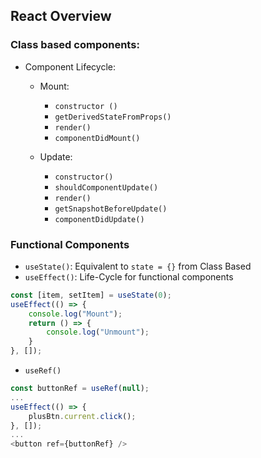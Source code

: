 ## React Overview

### Class based components: 

- Component Lifecycle: 
    - Mount: 
        - `constructor ()`
        - `getDerivedStateFromProps()`
        - `render()`
        - `componentDidMount()`

    - Update: 
        - `constructor()`
        - `shouldComponentUpdate()`
        - `render()`
        - `getSnapshotBeforeUpdate()`
        - `componentDidUpdate()`

### Functional Components

- `useState()`: Equivalent to `state = {}` from Class Based
- `useEffect()`: Life-Cycle for functional components
```javascript
const [item, setItem] = useState(0); 
useEffect(() => {
    console.log("Mount"); 
    return () => {
        console.log("Unmount"); 
    }
}, []); 
```
- `useRef()`
```javascript
const buttonRef = useRef(null);
...
useEffect(() => {
    plusBtn.current.click(); 
}, []); 
...
<button ref={buttonRef} />
```
